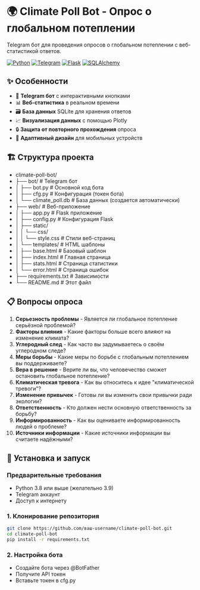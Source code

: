 # 🌍 Climate Poll Bot - Опрос о глобальном потеплении

Telegram бот для проведения опросов о глобальном потеплении с веб-статистикой ответов.

[![Python](https://img.shields.io/badge/Python-3.8%2B-blue)](https://python.org)
[![Telegram](https://img.shields.io/badge/Telegram-Bot-blue)](https://t.me/oprosglobalbot)
[![Flask](https://img.shields.io/badge/Flask-2.3%2B-green)](https://flask.palletsprojects.com)
[![SQLAlchemy](https://img.shields.io/badge/SQLAlchemy-ORM-lightgrey)](https://sqlalchemy.org)

## ✨ Особенности

- 🤖 **Telegram бот** с интерактивными кнопками
- 📊 **Веб-статистика** в реальном времени
- 🗃️ **База данных** SQLite для хранения ответов
- 📈 **Визуализация данных** с помощью Plotly
- 🔒 **Защита от повторного прохождения** опроса
- 📱 **Адаптивный дизайн** для мобильных устройств

## 🏗️ Структура проекта
- climate-poll-bot/
- ├── bot/ # Telegram бот
- │   ├── bot.py # Основной код бота
- │   ├── cfg.py # Конфигурация (токен бота)
- │   └── climate_poll.db # База данных (создается автоматически)
- ├── web/ # Веб-приложение
- │   ├── app.py # Flask приложение
- │   ├── config.py # Конфигурация Flask
- │   ├── static/
- │   │   └── css/
- │   │   └── style.css # Стили веб-страниц
- │   └── templates/ # HTML шаблоны
- │       ├── base.html # Базовый шаблон
- │       ├── index.html # Главная страница
- │       ├── stats.html # Страница статистики
- │       └── error.html # Страница ошибок
- ├── requirements.txt # Зависимости
- └── README.md # Этот файл

## 📋 Вопросы опроса

1. **Серьезность проблемы** - Является ли глобальное потепление серьёзной проблемой?
2. **Факторы влияния** - Какие факторы больше всего влияют на изменение климата?
3. **Углеродный след** - Как часто вы задумываетесь о своём углеродном следе?
4. **Меры борьбы** - Какие меры по борьбе с глобальным потеплением вы поддерживаете?
5. **Вера в решение** - Верите ли вы, что человечество сможет остановить глобальное потепление?
6. **Климатическая тревога** - Как вы относитесь к идее "климатической тревоги"?
7. **Изменение привычек** - Готовы ли вы изменить свои привычки ради экологии?
8. **Ответственность** - Кто должен нести основную ответственность за борьбу?
9. **Информированность** - Как вы оцениваете информированность людей о проблеме?
10. **Источники информации** - Какие источники информации вы считаете надёжными?

## 🚀 Установка и запуск

### Предварительные требования

- Python 3.8 или выше (желательно 3.9)
- Telegram аккаунт
- Доступ к интернету

### 1. Клонирование репозитория

```bash
git clone https://github.com/ваш-username/climate-poll-bot.git
cd climate-poll-bot
pip install -r requirements.txt
```

### 2. Настройка бота

- Создайте бота через @BotFather
- Получите API токен
- Вставьте токен в cfg.py
